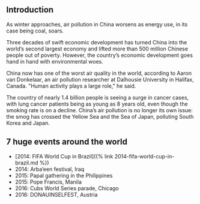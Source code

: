 ## Introduction

As winter approaches, air pollution in China worsens as energy use, in its case being coal, soars.

Three decades of swift economic development has turned China into the world’s second largest economy and lifted more than 500 million Chinese people out of poverty. However, the country’s economic development goes hand in hand with environmental woes.

China now has one of the worst air quality in the world, according to Aaron van Donkelaar, an air pollution researcher at Dalhousie University in Halifax, Canada. "Human activity plays a large role," he said.

The country of nearly 1.4 billion people is seeing a surge in cancer cases, with lung cancer patients being as young as 8 years old, even though the smoking rate is on a decline. China’s air pollution is no longer its own issue: the smog has crossed the Yellow Sea and the Sea of Japan, polluting South Korea and Japan.

## 7 huge events around the world

* [2014: FIFA World Cup in Brazil]({% link 2014-fifa-world-cup-in-brazil.md %})
* 2014: Arba’een festival, Iraq
* 2015: Papal gathering in the Philippines
* 2015: Pope Francis, Manila
* 2016: Cubs World Series parade, Chicago
* 2016: DONAUINSELFEST, Austria
